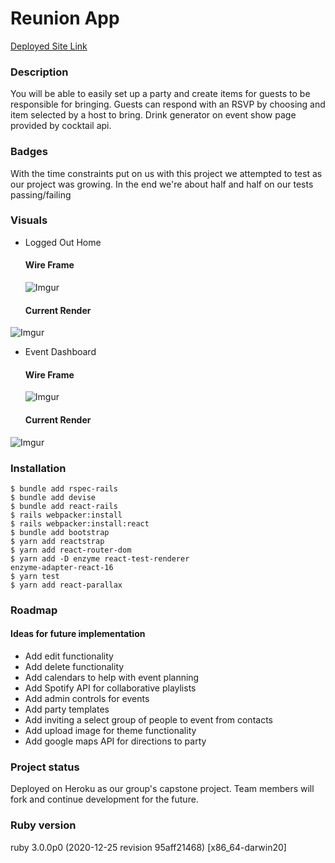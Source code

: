 # Reunion App

[Deployed Site Link](https://safe-brook-46727.herokuapp.com/)

### **Description**

You will be able to easily set up a party and create items for guests to be responsible for bringing.  Guests can respond with an RSVP by choosing and item selected by a host to bring.  Drink generator on event show page provided by cocktail api.

### **Badges**
With the time constraints put on us with this project we attempted to test as our project was growing. In the end we're about half and half on our tests passing/failing

### **Visuals**
- Logged Out Home
    #### **Wire Frame**

    ![Imgur](https://i.imgur.com/qf75cH8m.png)

    #### **Current Render**

![Imgur](https://i.imgur.com/CO5G2HD.gif)

- Event Dashboard
    #### **Wire Frame**

    ![Imgur](https://i.imgur.com/2RVaCpam.png)

    #### **Current Render**

![Imgur](https://i.imgur.com/bm2fcAa.gif)


### **Installation**
```
$ bundle add rspec-rails
$ bundle add devise
$ bundle add react-rails
$ rails webpacker:install
$ rails webpacker:install:react
$ bundle add bootstrap
$ yarn add reactstrap
$ yarn add react-router-dom
$ yarn add -D enzyme react-test-renderer                          enzyme-adapter-react-16
$ yarn test
$ yarn add react-parallax
```

### **Roadmap**

#### **Ideas for future implementation**
-   Add edit functionality
-   Add delete functionality
-   Add calendars to help with event planning
-   Add Spotify API for collaborative playlists
-   Add admin controls for events
-   Add party templates
-   Add inviting a select group of people to event from contacts
-   Add upload image for theme functionality
-   Add google maps API for directions to party

### **Project status**
Deployed on Heroku as our group's capstone project. Team members will fork and continue development for the future.
    

### **Ruby version**

ruby 3.0.0p0 (2020-12-25 revision 95aff21468) [x86_64-darwin20]

